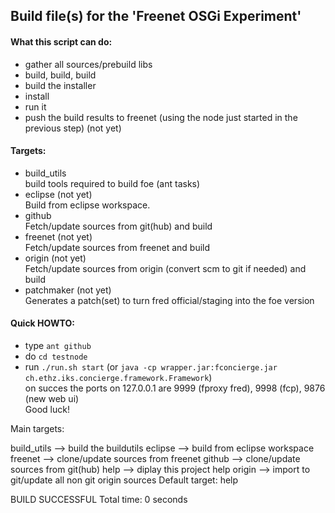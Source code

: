 
## Build file(s) for the 'Freenet OSGi Experiment'
#### What this script can do:
 * gather all sources/prebuild libs
 * build, build, build
 * build the installer
 * install
 * run it
 * push the build results to freenet (using the node just started in the
   previous step) (not yet)

#### Targets:
 * build_utils  
    build tools required to build foe (ant tasks)
 * eclipse (not yet)  
    Build from eclipse workspace.
 * github  
    Fetch/update sources from git(hub) and build
 * freenet (not yet)  
    Fetch/update sources from freenet and build
 * origin (not yet)  
    Fetch/update sources from origin (convert scm to git if needed) and build
 * patchmaker (not yet)  
    Generates a patch(set) to turn fred official/staging into the foe version

#### Quick HOWTO:
 * type `ant github`
 * do `cd testnode`
 * run `./run.sh start` (or `java -cp wrapper.jar:fconcierge.jar ch.ethz.iks.concierge.framework.Framework`)  
    on succes the ports on 127.0.0.1 are 9999 (fproxy fred), 9998 (fcp), 9876 (new web ui)  
Good luck!

Main targets:

 build_utils  --> build the buildutils
 eclipse      --> build from eclipse workspace
 freenet      --> clone/update sources from freenet
 github       --> clone/update sources from git(hub)
 help         --> diplay this project help
 origin       --> import to git/update all non git origin sources
Default target: help

BUILD SUCCESSFUL
Total time: 0 seconds
